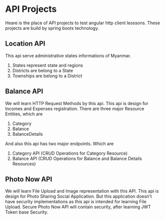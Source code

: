# API Projects

Heare is the place of API projects to test angular http client lesssons. These projects are build by spring boots technology.

## Location API

This api serve administrative states informations of Myanmar.
1. States represent state and regions
2. Districts are belong to a State
3. Townships are belong to a District

## Balance API

We will learn HTTP Request Methods by this api. This api is design for Incomes and Expenses registration. There are three major Resource Entities, which are
1. Category
2. Balance
3. BalanceDetails

And also this api has two major endpoints. Which are
1. Category API (CRUD Operations for Category Resource)
2. Balance API (CRUD Operations for Balance and Balance Details Resources)

## Photo Now API

We will learn File Upload and Image representation with this API. This api is design for Photo Sharing Social Application. But this application doesn't have security implementations as this api is intended for learning File Upload. Secure Photo Now API will contain security, after learning JWT Token base Security.